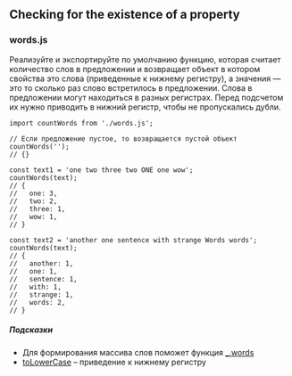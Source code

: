 ## Checking for the existence of a property

### words.js

Реализуйте и экспортируйте по умолчанию функцию, которая считает количество слов в предложении и возвращает объект в котором свойства это слова (приведенные к нижнему регистру), а значения — это то сколько раз слово встретилось в предложении. Слова в предложении могут находиться в разных регистрах. Перед подсчетом их нужно приводить в нижний регистр, чтобы не пропускались дубли.
```
import countWords from './words.js';

// Если предложение пустое, то возвращается пустой объект 
countWords('');
// {}

const text1 = 'one two three two ONE one wow';
countWords(text);
// {
//   one: 3,
//   two: 2,
//   three: 1,
//   wow: 1,
// }

const text2 = 'another one sentence with strange Words words';
countWords(text);
// {
//   another: 1,
//   one: 1,
//   sentence: 1,
//   with: 1,
//   strange: 1,
//   words: 2,
// }
```

##### Подсказки

* Для формирования массива слов поможет функция [_.words](https://lodash.com/docs/4.17.15#words)
* [toLowerCase](https://developer.mozilla.org/en-US/docs/Web/JavaScript/Reference/Global_Objects/String/toLowerCase) – приведение к нижнему регистру

